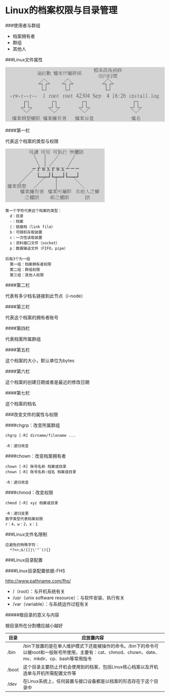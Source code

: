 # Linux的档案权限与目录管理

###使用者与群组

* 档案拥有者
* 群组
* 其他人

###Linux文件属性

![](文档属性示意图.png)

####第一栏

代表这个档案的类型与权限

![](档案类型与权限.png)

```
第一个字符代表这个档案的类型：
  d：目录
  -：档案
  |：链接档（link file）
  b：可随机存取装置
  c：一次性读取装置
  s：资料接口文件（socket）
  p：数据输送文件（FIFO，pipe）
  
后每3个为一组
  第一组：档案拥有者权限
  第二组：群组权限
  第三组：其他人权限
```

####第二栏

代表有多少档名链接到此节点（i-node）

####第三栏

代表这个档案的拥有者账号

####第四栏

代表档案所属群组

####第五栏

这个档案的大小，默认单位为bytes

####第六栏

这个档案的创建日期或者是最近的修改日期

####第七栏

这个档案的档名

###改变文件的属性与权限

####chgrp：改变所属群组

```
chgrp [-R] dirname/filename ...

-R：递归改变
```

####chown：改变档案拥有者

```
chown [-R] 账号名称 档案或目录
chown [-R] 账号名称:组名 档案或目录

-R：递归改变
```

####chmod：改变权限

```
chmod [-R] xyz 档案或目录

-R：递归变更
数字类型代表档案权限
r：4，w：2，x：1
```
###Linux文件名限制

```
应避免的特殊字符：
  *?<>;&![]|\'"`(){}
```

###Linux目录配置

####Linux目录配置依据-FHS

http://www.pathname.com/fhs/

* /（root）：与开机系统有关
* /usr（unix software resource）：与软件安装、执行有关
* /var（variable）：与系统运作过程有关

#####根目录的意义与内容

根目录所在分割槽应越小越好

|目录|应放置内容|
|--|--|
|/bin|/bin下放置的是在单人维护模式下还能被操作的命令。/bin下的命令可以被root和一般账号所使用，主要有：cat、chmod、chown、date、mv、mkdir、cp、bash等常用指令|
|/boot|这个目录主要防止开机会使用到的档案，包括Linux核心档案以及开机选单与开机所需配置文件等|
|/dev|在Linux系统上，任何装置与接口设备都是以档案的形态存在于这个目录中|
